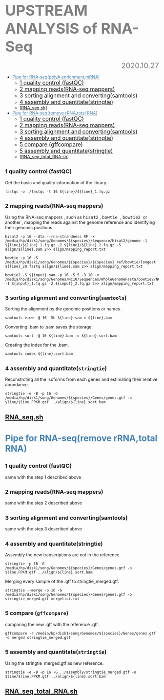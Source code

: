 # **<font color="grey"><font size=200>UPSTREAM ANALYSIS of RNA-Seq </font></font>**
<font size=5><font color="grey"><p align="right">2020.10.27</p></font></font>
- [<font color="steelblue">Pipe for RNA-seq(polyA enrichment,mRNA) </font>](#-font-color--steelblue--pipe-for-rna-seq-ploya-enrichment-mrna----font-)
  - [<font size=4>1   quality control (fastQC)</font>](#-font-size-4-1---quality-control--fastqc---font-)
  - [<font size=4>2   mapping reads(RNA-seq mappers)</font>](#-font-size-4-2---mapping-reads-rna-seq-mappers---font-)
  - [<font size=4>3   sorting alignment and converting(samtools)</font>](#-font-size-4-3---sorting-alignment-and-converting-samtools---font-)
  - [<font size=4>4   assembly and quantitate(stringtie)</font>](#-font-size-4-4---assembly-and-quantitate-stringtie---font-)
  - [[RNA_seq.sh](https://github.com/asuang/RNA_seq/blob/master/RNA_seq.sh)]
- [<font color="steelblue">Pipe for RNA-seq(remove rRNA,total RNA) </font>](#-font-color--steelblue--pipe-for-rna-seq-remove-rrna-total-rna----font-)
  - [<font size=4>1   quality control (fastQC)</font>](#-font-size-4-1---quality-control--fastqc---font--1)
  - [<font size=4>2   mapping reads(RNA-seq mappers)</font>](#-font-size-4-2---mapping-reads-rna-seq-mappers---font--1)
  - [<font size=4>3   sorting alignment and converting(samtools)</font>](#-font-size-4-3---sorting-alignment-and-converting-samtools---font--1)
  - [<font size=4>4   assembly and quantitate(stringtie)</font>](#-font-size-4-4---assembly-and-quantitate-stringtie---font--1)
  - [<font size=4>5   compare (gffcompare)</font>](#-font-size-4-5---compare--gffcompare---font-)
  - [<font size=4>5  assembly and quantitate(stringtie)</font>](#-font-size-4-5--assembly-and-quantitate-stringtie---font-)
  - [[RNA_seq_total_RNA.sh](https://github.com/asuang/RNA_seq/blob/master/RNA_seq_total_RNA.sh)]


##  <font size=4>1   quality control (fastQC)</font>
Get the basic and quality information of the library.
```shell
fastqc -o ./fastqc -t 16 ${line}/${line}_1.fq.gz
```
##  <font size=4>2   mapping reads(RNA-seq mappers)</font>
Using the RNA-seq mappers , such as <kbd>hisat2</kbd> , <kbd>bowtie </kbd>, <kbd>bowtie2 </kbd>or another , mapping the reads against the genome reference and identifying their genomic positions.
```shell
hisat2 -p 16 --dta --rna-strandness RF -x /media/hp/disk1/song/Genomes/${species}/Sequence/hisat2/genome -1 ${line}/${line}_1.fq.gz -2 ${line}/${line}_2.fq.gz -S align/${line}.sam 2>> align/mapping_report.txt
```
```shell
bowtie -p 16 -S /media/hp/disk1/song/Genomes/${species}/${species}_ref/bowtie/longest ${line}_20.fastq align/${line}.sam 2>> align/mapping_report.txt
```
```shell
bowtie2 -S ${input}.sam -p 16 -5 5 -3 10 -x /media/hp/disk1/song/Genomes/NC10/Sequences/WholeGenomeFasta/bowtie2/NC10 -1 ${input}_1.fq.gz -2 ${input}_2.fq.gz 2>> align/mapping_report.txt
```
##  <font size=4>3   sorting alignment and converting(<kbd>samtools</kbd>)</font>
Sorting the alignment by the genomic positions or names .
```shell
samtools view -@ 16 -Sb ${line}.sam > ${line}.bam
```
Converting .bam to .sam saves the storage.
```shell
samtools sort -@ 16 ${line}.bam -o ${line}.sort.bam
```
Creating the index for the .bam.
```shell
samtools index ${line}.sort.bam
```
##  <font size=4>4   assembly and quantitate(<kbd>stringtie</kbd>)</font>
Reconstrcting all the isoforms from each genes and estimating their relative abundance.
```shell
stringtie -e -B -p 16 -G /media/hp/disk1/song/Genomes/${species}/Genes/genes.gtf -o $line/$line.FPKM.gtf ../align/${line}.sort.bam
```
## [RNA_seq.sh](https://github.com/asuang/RNA_seq/blob/master/RNA_seq.sh)

# <font color="steelblue">Pipe for RNA-seq(remove rRNA,total RNA) </font>
##  <font size=4>1   quality control (fastQC)</font>
 same with the step 1 described above
##  <font size=4>2   mapping reads(RNA-seq mappers)</font>
same with the step 2 described above
##  <font size=4>3   sorting alignment and converting(samtools)</font>
same with the step 3 described above
##  <font size=4>4   assembly and quantitate(stringtie)</font>
Assembly the new transcriptions are not in the reference.
```shell
stringtie -p 16 -G /media/hp/disk1/song/Genomes/${species}/Genes/genes.gtf -o $line.FPKM.gtf ../align/${line}.sort.bam
```
Merging every sample of the  .gtf to stringtie_merged.gtf.
```shell
stringtie --merge -p 16 -G /media/hp/disk1/song/Genomes/${species}/Genes/genes.gtf -o stringtie_merged.gtf mergelist.txt
```
##  <font size=4>5   compare (<kbd>gffcompare</kbd>)</font>
comparing the new .gtf with the reference .gtf.
```shell
gffcompare -r /media/hp/disk1/song/Genomes/${species}/Genes/genes.gtf -o merged stringtie_merged.gtf
```
##  <font size=4>5  assembly and quantitate(<kbd>stringtie</kbd>)</font>
Using the stringtie_merged.gtf as new reference.
```shell
stringtie -e -B -p 16 -G ../assembly/stringtie_merged.gtf -o $line/$line.FPKM.gtf ../align/${line}.sort.bam	
```

## [RNA_seq_total_RNA.sh](https://github.com/asuang/RNA_seq/blob/master/RNA_seq_total_RNA.sh)
